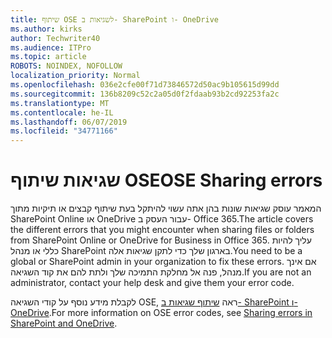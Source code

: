```yaml
---
title: שיתוף OSE לשגיאות ב- SharePoint ו- OneDrive
ms.author: kirks
author: Techwriter40
ms.audience: ITPro
ms.topic: article
ROBOTS: NOINDEX, NOFOLLOW
localization_priority: Normal
ms.openlocfilehash: 036e2cfe00f71d73846572d50ac9b105615d99dd
ms.sourcegitcommit: 136b8209c52c2a05d0f2fdaab93b2cd92253fa2c
ms.translationtype: MT
ms.contentlocale: he-IL
ms.lasthandoff: 06/07/2019
ms.locfileid: "34771166"
---
```

# <a name="ose-sharing-errors"></a><span data-ttu-id="00c6c-102">שגיאות שיתוף OSE</span><span class="sxs-lookup"><span data-stu-id="00c6c-102">OSE Sharing errors</span></span>

<span data-ttu-id="00c6c-103">המאמר עוסק שגיאות שונות בהן אתה עשוי להיתקל בעת שיתוף קבצים או תיקיות מתוך SharePoint Online או OneDrive עבור העסק ב- Office 365.</span><span class="sxs-lookup"><span data-stu-id="00c6c-103">The article covers the different errors that you might encounter when sharing files or folders from SharePoint Online or OneDrive for Business in Office 365.</span></span> <span data-ttu-id="00c6c-104">עליך להיות כללי או מנהל SharePoint בארגון שלך כדי לתקן שגיאות אלה.</span><span class="sxs-lookup"><span data-stu-id="00c6c-104">You need to be a global or SharePoint admin in your organization to fix these errors.</span></span> <span data-ttu-id="00c6c-105">אם אינך מנהל, פנה אל מחלקת התמיכה שלך ולתת להם את קוד השגיאה.</span><span class="sxs-lookup"><span data-stu-id="00c6c-105">If you are not an administrator, contact your help desk and give them your error code.</span></span>

<span data-ttu-id="00c6c-106">לקבלת מידע נוסף על קודי השגיאה OSE, ראה [שיתוף שגיאות ב- SharePoint ו- OneDrive](https://docs.microsoft.com/sharepoint/sharepoint-onedrive-error-message).</span><span class="sxs-lookup"><span data-stu-id="00c6c-106">For more information on OSE error codes, see [Sharing errors in SharePoint and OneDrive](https://docs.microsoft.com/sharepoint/sharepoint-onedrive-error-message).</span></span>
